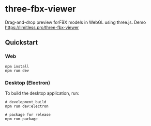 # three-fbx-viewer
Drag-and-drop preview forFBX models in WebGL using three.js. 
Demo https://limitless.pro/three-fbx-viewer

## Quickstart

### Web

```
npm install
npm run dev
```

### Desktop (Electron)

To build the desktop application, run:

```shell
# development build
npm run dev:electron

# package for release
npm run package
```
